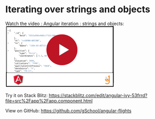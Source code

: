 # Iterating over strings and objects


Watch the video : Angular iteration : strings and objects: 
[![](video-player.png)](https://drive.google.com/file/d/1Cac-KxqgP1tcf5Qnb21sSgcKZX66rY81/view) 



Try it on Stack Blitz: 
https://stackblitz.com/edit/angular-ivy-53frrd?file=src%2Fapp%2Fapp.component.html


View on GitHub: 
https://github.com/gSchool/angular-flights



